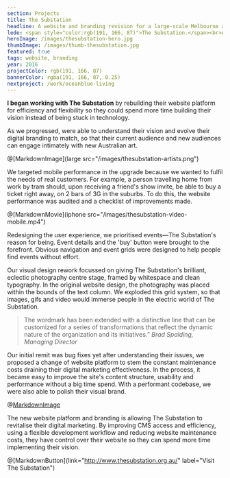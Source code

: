 ```yaml
---
section: Projects
title: The Substation
headline: A website and branding revision for a large-scale Melbourne arts venue.
lede: <span style="color:rgb(191, 166, 87)">The Substation.</span><br>A website and branding revision for the large-scale Melbourne arts venue.
heroImage: /images/thesubstation-hero.jpg
thumbImage: /images/thumb-thesubstation.jpg
featured: true
tags: website, branding
year: 2016
projectColor: rgb(191, 166, 87)
bannerColor: rgba(191, 166, 87, 0.25)
nextproject: /work/oceanblue-living
---
```


**I began working with The Substation** by rebuilding their website platform for
efficiency and flexibility so they could spend more time building their vision instead of
being stuck in technology.

As we progressed, were able to understand their vision and evolve their digital branding
to match, so that their current audience and new audiences can engage intimately with new
Australian art.

@[MarkdownImage](large src="/images/thesubstation-artists.png")

We targeted mobile performance in the upgrade because we wanted to fulfil the needs of
real customers. For example, a person travelling home from work by tram should, upon
receiving a friend's show invite, be able to buy a ticket right away, on 2 bars of 3G in
the suburbs. To do this, the website performance was audited and a checklist of
improvements made.

@[MarkdownMovie](iphone src="/images/thesubstation-video-mobile.mp4")

Redesigning the user experience, we prioritised events—The Substation's reason for being.
Event details and the 'buy' button were brought to the forefront. Obvious navigation and
event grids were designed to help people find events without effort.

Our visual design rework focussed on giving The Substation's brilliant, eclectic
photography centre stage, framed by whitespace and clean typography. In the original
website design, the photography was placed within the bounds of the text column. We
exploded this grid system, so that images, gifs and video would immerse people in the
electric world of The Substation.

> The wordmark has been extended with a distinctive line that can be customized for a
> series of transformations that reflect the dynamic nature of the organization and its
> initiatives.” _Brad Spalding, Managing Director_

Our initial remit was bug fixes yet after understanding their issues, we proposed a change
of website platform to stem the constant maintenance costs draining their digital
marketing effectiveness. In the process, it became easy to improve the site's content
structure, usability and performance without a big time spend. With a performant codebase,
we were also able to polish their visual brand.

@[MarkdownImage](src="/images/thesubstation-event.png")

The new website platform and branding is allowing The Substation to revitalise their
digital marketing. By improving CMS access and efficiency, using a flexible development
workflow and reducing website maintenance costs, they have control over their website so
they can spend more time implementing their vision.

@[MarkdownButton](link="http://www.thesubstation.org.au/" label="Visit The Substation")
